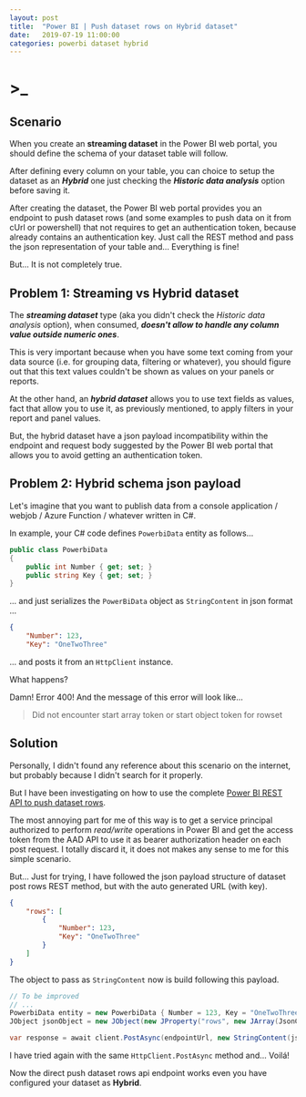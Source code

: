 ```yaml
---
layout: post
title:  "Power BI | Push dataset rows on Hybrid dataset"
date:   2019-07-19 11:00:00
categories: powerbi dataset hybrid
---
```

# >_

## Scenario

When you create an **streaming dataset** in the Power BI web portal, you should define the schema of your dataset table will follow.

After defining every column on your table, you can choice to setup the dataset as an ***Hybrid*** one just checking the ***Historic data analysis*** option before saving it.

After creating the dataset, the Power BI web portal provides you an endpoint to push dataset rows (and some examples to push data on it from cUrl or powershell) that not requires to get an authentication token, because already contains an authentication key. Just call the REST method and pass the json representation of your table and... Everything is fine!

But... It is not completely true.

## Problem 1: Streaming vs Hybrid dataset

The ***streaming dataset*** type (aka you didn't check the *Historic data analysis* option), when consumed, ***doesn't allow to handle any column value outside numeric ones***.

This is very important because when you have some text coming from your data source (i.e. for grouping data, filtering or whatever), you should figure out that this text values couldn't be shown as values on your panels or reports.

At the other hand, an ***hybrid dataset*** allows you to use text fields as values, fact that allow you to use it, as previously mentioned, to apply filters in your report and panel values.

But, the hybrid dataset have a json payload incompatibility within the endpoint and request body suggested by the Power BI web portal that allows you to avoid getting an authentication token.

## Problem 2: Hybrid schema json payload

Let's imagine that you want to publish data from a console application / webjob / Azure Function / whatever written in C#. 

In example, your C# code defines `PowerbiData` entity as follows...

```csharp
public class PowerbiData 
{
    public int Number { get; set; }
    public string Key { get; set; }
}
```
... and just serializes the `PowerBiData` object as `StringContent` in json format ...

```json
{
    "Number": 123,
    "Key": "OneTwoThree"
```

... and posts it from an `HttpClient` instance.

What happens?

Damn! Error 400! And the message of this error will look like...

> Did not encounter start array token or start object token for rowset

## Solution

Personally, I didn't found any reference about this scenario on the internet, but probably because I didn't search for it properly.

But I have been investigating on how to use the complete [Power BI REST API to push dataset rows](https://docs.microsoft.com/es-es/rest/api/power-bi/pushdatasets/datasets_postrows).

The most annoying part for me of this way is to get a service principal authorized to perform *read/write* operations in Power BI and get the access token from the AAD API to use it as bearer authorization header on each post request. I totally discard it, it does not makes any sense to me for this simple scenario.

But... Just for trying, I have followed the json payload structure of dataset post rows REST method, but with the auto generated URL (with key).

```json
{
    "rows": [
        {
            "Number": 123,
            "Key": "OneTwoThree"
        }
    ]
}
```

The object to pass as `StringContent` now is build following this payload.

```csharp
// To be improved
// ...
PowerbiData entity = new PowerbiData { Number = 123, Key = "OneTwoThree" };
JObject jsonObject = new JObject(new JProperty("rows", new JArray(JsonConvert.SerializeObject(entity))));

var response = await client.PostAsync(endpointUrl, new StringContent(jsonObject.ToString(), Encoding.UTF8, JsonMediaType), cancellationToken);

```

I have tried again with the same `HttpClient.PostAsync` method and... Voilá!

Now the direct push dataset rows api endpoint works even you have configured your dataset as **Hybrid**.